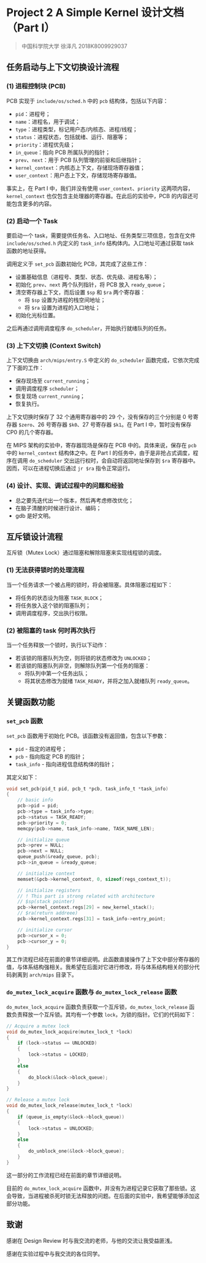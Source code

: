 # Project 2 A Simple Kernel 设计文档（Part I）
> 中国科学院大学 徐泽凡 2018K8009929037

## 任务启动与上下文切换设计流程
### (1) 进程控制块 (PCB)
PCB 实现于 `include/os/sched.h` 中的 `pcb` 结构体，包括以下内容：
* `pid`：进程号；
* `name`：进程名，用于调试；
* `type`：进程类型，标记用户态/内核态、进程/线程；
* `status`：进程状态，包括就绪、运行、阻塞等；
* `priority`：进程优先级；
* `in_queue`：指向 PCB 所属队列的指针；
* `prev`、`next`：用于 PCB 队列管理的前驱和后继指针；
* `kernel_context`：内核态上下文，存储现场寄存器值；
* `user_context`：用户态上下文，存储现场寄存器值。

事实上，在 Part I 中，我们并没有使用 `user_context`、`priority` 这两项内容，`kernel_context` 也仅包含主处理器的寄存器。在此后的实验中，PCB 的内容还可能包含更多的内容。
### (2) 启动一个 Task
要启动一个 task，需要提供任务名、入口地址、任务类型三项信息，包含在文件 `include/os/sched.h` 内定义的 `task_info` 结构体内。入口地址可通过获取 task 函数的地址获得。

调用定义于 `set_pcb` 函数初始化 PCB，其完成了这些工作：
* 设置基础信息（进程号、类型、状态、优先级、进程名等）；
* 初始化 `prev`、`next` 两个队列指针，将 PCB 放入 `ready_queue`；
* 清空寄存器上下文，而后设置 `$sp` 和 `$ra` 两个寄存器：
  * 将 `$sp` 设置为进程的栈空间地址；
  * 将 `$ra` 设置为进程的入口地址；
* 初始化光标位置。

之后再通过调用调度程序 `do_scheduler`，开始执行就绪队列的任务。

### (3) 上下文切换 (Context Switch)
上下文切换由 `arch/mips/entry.S` 中定义的 `do_scheduler` 函数完成，它依次完成了下面的工作：
* 保存现场至 `current_running`；
* 调用调度程序 `scheduler`；
* 恢复现场 `current_running`；
* 恢复执行。

上下文切换时保存了 32 个通用寄存器中的 29 个，没有保存的三个分别是 0 号寄存器 `$zero`、26 号寄存器 `$k0`、27 号寄存器 `$k1`。在 Part I 中，暂时没有保存 CP0 的几个寄存器。

在 MIPS 架构的实验中，寄存器现场是保存在 PCB 中的。具体来说，保存在 `pcb` 中的 `kernel_context` 结构体之中。在 Part I 的任务中，由于是非抢占式调度，程序在调用 `do_scheduler` 交出运行权时，会自动将返回地址保存到 `$ra` 寄存器中。因而，可以在进程切换后通过 `jr $ra` 指令正常运行。

### (4) 设计、实现、调试过程中的问题和经验
* 总之要先迭代出一个版本，然后再考虑修改优化；
* 在脑子清醒的时候进行设计、编码；
* gdb 是好文明。

## 互斥锁设计流程
互斥锁（Mutex Lock）通过阻塞和解除阻塞来实现线程锁的调度。
### (1) 无法获得锁时的处理流程
当一个任务请求一个被占用的锁时，将会被阻塞。具体阻塞过程如下：
* 将任务的状态设为阻塞 `TASK_BLOCK`；
* 将任务放入这个锁的阻塞队列；
* 调用调度程序，交出执行权限。

### (2) 被阻塞的 task 何时再次执行
当一个任务释放一个锁时，执行以下动作：
* 若该锁的阻塞队列为空，则将锁的状态修改为 `UNLOCKED`；
* 若该锁的阻塞队列非空，则解除队列第一个任务的阻塞：
  * 将队列中第一个任务出队；
  * 将其状态修改为就绪 `TASK_READY`，并将之加入就绪队列 `ready_queue`。

## 关键函数功能
### `set_pcb` 函数
`set_pcb` 函数用于初始化 PCB。该函数没有返回值，包含以下参数：
* `pid` - 指定的进程号；
* `pcb` - 指向指定 PCB 的指针；
* `task_info` - 指向进程信息结构体的指针；

其定义如下：
```c
void set_pcb(pid_t pid, pcb_t *pcb, task_info_t *task_info)
{
    // basic info
    pcb->pid = pid;
    pcb->type = task_info->type;
    pcb->status = TASK_READY;
    pcb->priority = 0;
    memcpy(pcb->name, task_info->name, TASK_NAME_LEN);

    // initialize queue
    pcb->prev = NULL;
    pcb->next = NULL;
    queue_push(&ready_queue, pcb);
    pcb->in_queue = &ready_queue;

    // initialize context
    memset(&pcb->kernel_context, 0, sizeof(regs_context_t));

    // initialize registers
    // ! This part is strong related with architecture
    // $sp(stack pointer)
    pcb->kernel_context.regs[29] = new_kernel_stack();
    // $ra(return addreee)
    pcb->kernel_context.regs[31] = task_info->entry_point;

    // initialize cursor
    pcb->cursor_x = 0;
    pcb->cursor_y = 0;
}
```

其工作流程已经在前面的章节详细说明。此函数直接操作了上下文中部分寄存器的值，与体系结构强相关。我希望在后面对它进行修改，将与体系结构相关的部分代码剥离到 `arch/mips` 目录下。

### `do_mutex_lock_acquire` 函数与 `do_mutex_lock_release` 函数
`do_mutex_lock_acquire` 函数负责获取一个互斥锁，`do_mutex_lock_release` 函数负责释放一个互斥锁。其均有一个参数 `lock`，为锁的指针。它们的代码如下：
```c
// Acquire a mutex lock
void do_mutex_lock_acquire(mutex_lock_t *lock)
{
    if (lock->status == UNLOCKED)
    {
        lock->status = LOCKED;
    }
    else
    {
        do_block(&lock->block_queue);
    }
}

// Release a mutex lock
void do_mutex_lock_release(mutex_lock_t *lock)
{
    if (queue_is_empty(&lock->block_queue))
    {
        lock->status = UNLOCKED;
    }
    else
    {
        do_unblock_one(&lock->block_queue);
    }
}
```

这一部分的工作流程已经在前面的章节详细说明。

目前的 `do_mutex_lock_acquire` 函数中，并没有为进程记录它获取了那些锁。这会导致，当进程被杀死时锁无法释放的问题。在后面的实验中，我希望能够添加这部分功能。

## 致谢
感谢在 Design Review 时与我交流的老师，与他的交流让我受益匪浅。

感谢在实验过程中与我交流的各位同学。